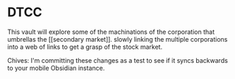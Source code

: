 # DTCC

This vault will explore some of the machinations of the corporation that umbrellas the [[secondary market]]. slowly linking the multiple corporations into a web of links to get a grasp of the stock market.

Chives: I'm committing these changes as a test to see if it syncs backwards to your mobile Obsidian instance.
